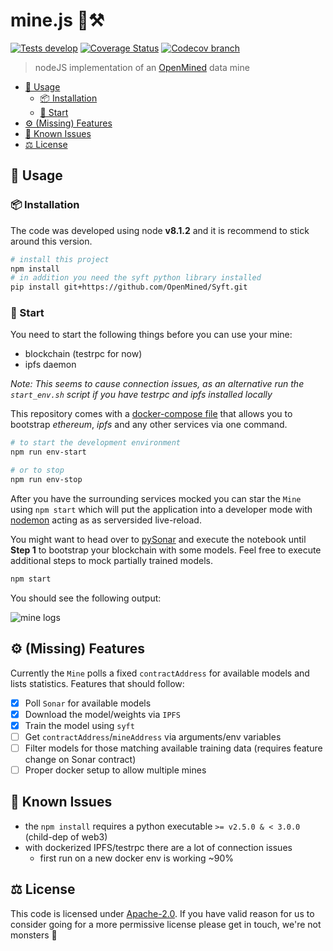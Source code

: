 # mine.js 🗻⚒

[![Tests develop](https://img.shields.io/travis/OpenMined/mine.js/develop.svg?style=flat-square)](https://travis-ci.org/OpenMined/mine.js)
[![Coverage Status](https://img.shields.io/coveralls/OpenMined/mine.js/develop.svg?style=flat-square)](https://coveralls.io/github/OpenMined/mine.js?branch=develop)
[![Codecov branch](https://img.shields.io/codecov/c/github/OpenMined/mine.js/develop.svg?style=flat-square)](https://codecov.io/gh/OpenMined/Mine.js)

> nodeJS implementation of an [OpenMined](http://openmined.org) data mine

<!-- TOC depthFrom:2 -->

- [🏃‍ Usage](#‍-usage)
    - [📦 Installation](#-installation)
    - [🏁 Start](#-start)
- [⚙️ (Missing) Features](#-missing-features)
- [🐞 Known Issues](#-known-issues)
- [⚖️ License](#-license)

<!-- /TOC -->

## 🏃‍ Usage

### 📦 Installation

The code was developed using node **v8.1.2** and it is recommend to stick around this version.

```sh
# install this project
npm install
# in addition you need the syft python library installed
pip install git+https://github.com/OpenMined/Syft.git
```

### 🏁 Start

You need to start the following things before you can use your mine:
* blockchain (testrpc for now)
* ipfs daemon

_Note: This seems to cause connection issues, as an alternative run the `start_env.sh` script if you have testrpc and ipfs installed locally_

This repository comes with a [docker-compose file](setup/docker-compose.yml) that allows you to bootstrap _ethereum_, _ipfs_ and any other services via one command.

```sh
# to start the development environment
npm run env-start

# or to stop
npm run env-stop
```

After you have the surrounding services mocked you can star the `Mine` using `npm start` which will put the application into a developer mode with [nodemon](https://github.com/remy/nodemon) acting as as serversided live-reload.

You might want to head over to [pySonar](https://github.com/OpenMined/PySonar/blob/master/notebooks/Sonar%20-%20Decentralized%20Model%20Training%20Simulation%20(local%20blockchain).ipynb) and execute the notebook until **Step 1** to bootstrap your blockchain with some models. Feel free to execute additional steps to mock partially trained models.

```sh
npm start
```

You should see the following output:

![mine logs](stdout_progress.png)

## ⚙️ (Missing) Features

Currently the `Mine` polls a fixed `contractAddress` for available models and lists statistics.
Features that should follow: 

* [x] Poll `Sonar` for available models
* [x] Download the model/weights via `IPFS`
* [x] Train the model using `syft`
* [ ] Get `contractAddress`/`mineAddress` via arguments/env variables
* [ ] Filter models for those matching available training data (requires feature change on Sonar contract)
* [ ] Proper docker setup to allow multiple mines

## 🐞 Known Issues

* the `npm install` requires a python executable `>= v2.5.0 & < 3.0.0` (child-dep of web3)
* with dockerized IPFS/testrpc there are a lot of connection issues
    * first run on a new docker env is working ~90%

## ⚖️ License

This code is licensed under [Apache-2.0](LICENSE). If you have valid reason for us to consider going for a more permissive license please get in touch, we're not monsters 👾
